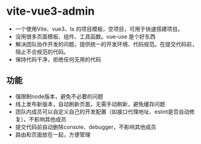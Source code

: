 # vite-vue3-admin

- 一个使用Vite、vue3、ts 的项目模板，空项目，可用于快速搭建项目。
- 没用很多页面模板、组件、工具函数。vue-use 是个好东西
- 解决团队协作开发的问题，提供统一的开发环境、代码规范。在提交代码前，阻止不合规范的代码。
- 保持代码干净，拒绝任何无用的代码

## 功能

- 强限制node版本，避免不必要的问题
- 线上发布新版本，自动刷新页面，无需手动刷新，避免缓存问题
- 团队内成员可以自定义自己的开发配置（如接口代理地址、eslint是否自动修复），不影响其他成员
- 提交代码前自动删除console、debugger，不影响其他成员
- 路由和页面放在一起，方便管理
